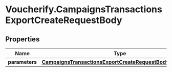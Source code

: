 # Voucherify.CampaignsTransactionsExportCreateRequestBody

## Properties

Name | Type | Description | Notes
------------ | ------------- | ------------- | -------------
**parameters** | [**CampaignsTransactionsExportCreateRequestBodyParameters**](CampaignsTransactionsExportCreateRequestBodyParameters.md) |  | [optional] 


